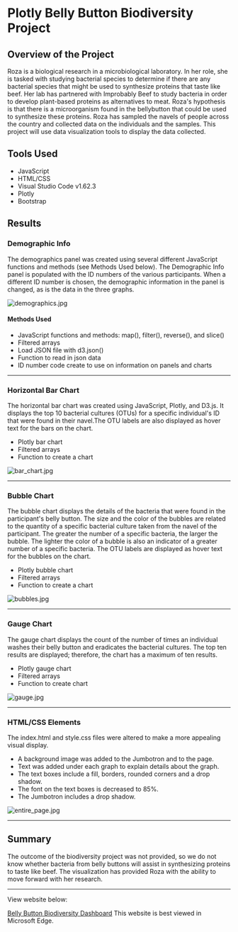 # Plotly Belly Button Biodiversity Project

## Overview of the Project

Roza is a biological research in a microbiological laboratory. In her role, she is tasked with studying bacterial species to determine if there are any bacterial species that might be used to synthesize proteins that taste like beef. Her lab has partnered with Improbably Beef to study bacteria in order to develop plant-based proteins as alternatives to meat. Roza's hypothesis is that there is a microorganism found in the bellybutton that could be used to synthesize these proteins. Roza has sampled the navels of people across the country and collected data on the individuals and the samples. This project will use data visualization tools to display the data collected.

## Tools Used

- JavaScript
- HTML/CSS
- Visual Studio Code v1.62.3
- Plotly
- Bootstrap

## Results

### Demographic Info

The demographics panel was created using several different JavaScript functions and methods (see Methods Used below). The Demographic Info panel is populated with the ID numbers of the various participants. When a different ID number is chosen, the demographic information in the panel is changed, as is the data in the three graphs.

![demographics.jpg](static/images/demographics.jpg)


#### Methods Used

- JavaScript functions and methods: map(), filter(), reverse(), and slice()
- Filtered arrays
- Load JSON file with d3.json()
- Function to read in json data
- ID number code create to use on information on panels and charts

***

### Horizontal Bar Chart

The horizontal bar chart was created using JavaScript, Plotly, and D3.js. It displays the top 10 bacterial cultures (OTUs) for a specific individual's ID that were found in their navel.The OTU labels are also displayed as hover text for the bars on the chart. 

- Plotly bar chart
- Filtered arrays
- Function to create a chart 

![bar_chart.jpg](static/images/bar_chart.jpg)

***

### Bubble Chart

The bubble chart displays the details of the bacteria that were found in the participant's belly button. The size and the color of the bubbles are related to the quantity of a specific bacterial culture taken from the navel of the participant. The greater the number of a specific bacteria, the larger the bubble. The lighter the color of a bubble is also an indicator of a greater number of a specific bacteria. The OTU labels are displayed as hover text for the bubbles on the chart.

- Plotly bubble chart
- Filtered arrays
- Function to create a chart

![bubbles.jpg](static/images/bubbles.jpg)

***

### Gauge Chart

The gauge chart displays the count of the number of times an individual washes their belly button and eradicates the bacterial cultures. The top ten results are displayed; therefore, the chart has a maximum of ten results.

- Plotly gauge chart
- Filtered arrays
- Function to create chart

![gauge.jpg](static/images/gauge.jpg)

***

### HTML/CSS Elements

The index.html and style.css files were altered to make a more appealing visual display.

- A background image was added to the Jumbotron and to the page.
- Text was added under each graph to explain details about the graph.
- The text boxes include a fill, borders, rounded corners and a drop shadow.
- The font on the text boxes is decreased to 85%.
- The Jumbotron includes a drop shadow.


![entire_page.jpg](static/images/entire_page.jpg)

***

## Summary
The outcome of the biodiversity project was not provided, so we do not know whether bacteria from belly buttons will assist in synthesizing proteins to taste like beef. The visualization has provided Roza with the ability to move forward with her research.

***

View website below:

<a href="https://vickycarlson.github.io/BellyB/" target="blank">Belly Button Biodiversity Dashboard</a>
This website is best viewed in Microsoft Edge.
